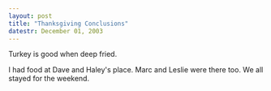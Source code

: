 ```yaml
---
layout: post
title: "Thanksgiving Conclusions"
datestr: December 01, 2003
---
```


Turkey is good when deep fried.

I had food at Dave and Haley's place.  Marc and Leslie were there too.  We all stayed for the weekend.

